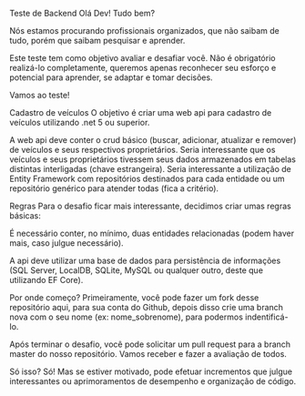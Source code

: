 Teste de Backend
Olá Dev! Tudo bem?

Nós estamos procurando profissionais organizados, que não saibam de tudo, porém que saibam pesquisar e aprender.

Este teste tem como objetivo avaliar e desafiar você. Não é obrigatório realizá-lo completamente, queremos apenas reconhecer seu esforço e potencial para aprender, se adaptar e tomar decisões.

Vamos ao teste!

Cadastro de veículos
O objetivo é criar uma web api para cadastro de veículos utilizando .net 5 ou superior.

A web api deve conter o crud básico (buscar, adicionar, atualizar e remover) de veículos e seus respectivos proprietários.
Seria interessante que os veículos e seus proprietários tivessem seus dados armazenados em tabelas distintas interligadas (chave estrangeira).
Seria interessante a utilização de Entity Framework com repositórios destinados para cada entidade ou um repositório genérico para atender todas (fica a critério).

Regras
Para o desafio ficar mais interessante, decidimos criar umas regras básicas:

É necessário conter, no mínimo, duas entidades relacionadas (podem haver mais, caso julgue necessário).

A api deve utilizar uma base de dados para persistência de informações (SQL Server, LocalDB, SQLite, MySQL ou qualquer outro, deste que utilizando EF Core).

Por onde começo?
Primeiramente, você pode fazer um fork desse repositório aqui, para sua conta do Github, depois disso crie uma branch nova com o seu nome (ex: nome_sobrenome), para podermos indentificá-lo.

Após terminar o desafio, você pode solicitar um pull request para a branch master do nosso repositório. Vamos receber e fazer a avaliação de todos.

Só isso?
Só! Mas se estiver motivado, pode efetuar incrementos que julgue interessantes ou aprimoramentos de desempenho e organização de código.
